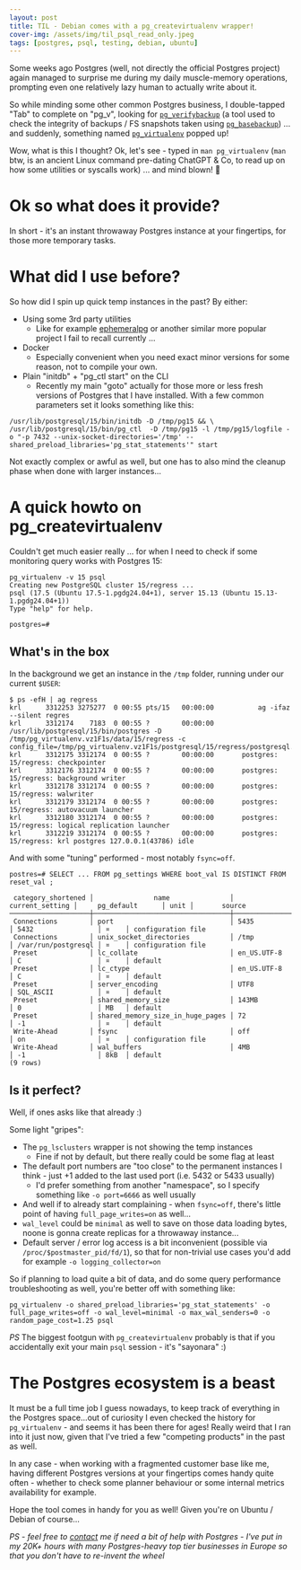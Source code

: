 ```yaml
---
layout: post
title: TIL - Debian comes with a pg_createvirtualenv wrapper!
cover-img: /assets/img/til_psql_read_only.jpeg
tags: [postgres, psql, testing, debian, ubuntu]
---
```


Some weeks ago Postgres (well, not directly the official Postgres project) again managed to surprise me during my daily
muscle-memory operations, prompting even one relatively lazy human to actually write about it.

So while minding some other common Postgres business, I double-tapped "Tab" to complete on "pg_v", looking for [`pg_verifybackup`](https://www.postgresql.org/docs/current/app-pgverifybackup.html)
(a tool used to check the integrity of backups / FS snapshots taken using [`pg_basebackup`](https://www.postgresql.org/docs/current/app-pgbasebackup.html)) ...
and suddenly, something named [`pg_virtualenv`](https://manpages.ubuntu.com/manpages/focal/man1/pg_virtualenv.1.html) popped up!

Wow, what is this I thought? Ok, let's see - typed in `man pg_virtualenv` (`man` btw, is an ancient Linux command pre-dating
ChatGPT & Co, to read up on how some utilities or syscalls work) ... and mind blown! 🤯

# Ok so what does it provide? 

In short - it's an instant throwaway Postgres instance at your fingertips, for those more temporary tasks.

# What did I use before?

So how did I spin up quick temp instances in the past? By either:

* Using some 3rd party utilities
  - Like for example [ephemeralpg](https://github.com/eradman/ephemeralpg) or another similar more
    popular project I fail to recall currently ...
* Docker
  - Especially convenient when you need exact minor versions for some reason, not to compile your own.
* Plain "initdb" + "pg_ctl start" on the CLI
  - Recently my main "goto" actually for those more or less fresh versions of Postgres that I have installed. With a few
    common parameters set it looks something like this:

```commandline
/usr/lib/postgresql/15/bin/initdb -D /tmp/pg15 && \
/usr/lib/postgresql/15/bin/pg_ctl  -D /tmp/pg15 -l /tmp/pg15/logfile -o "-p 7432 --unix-socket-directories='/tmp' --shared_preload_libraries='pg_stat_statements'" start
```
Not exactly complex or awful as well, but one has to also mind the cleanup phase when done with larger instances... 

# A quick howto on pg_createvirtualenv

Couldn't get much easier really ... for when I need to check if some monitoring query works with Postgres 15: 

```
pg_virtualenv -v 15 psql
Creating new PostgreSQL cluster 15/regress ...
psql (17.5 (Ubuntu 17.5-1.pgdg24.04+1), server 15.13 (Ubuntu 15.13-1.pgdg24.04+1))
Type "help" for help.

postgres=#
```

## What's in the box

In the background we get an instance in the `/tmp` folder, running under our current `$USER`:

```
$ ps -efH | ag regress
krl      3312253 3275277  0 00:55 pts/15   00:00:00           ag -ifaz --silent regres
krl      3312174    7183  0 00:55 ?        00:00:00     /usr/lib/postgresql/15/bin/postgres -D /tmp/pg_virtualenv.vz1F1s/data/15/regress -c config_file=/tmp/pg_virtualenv.vz1F1s/postgresql/15/regress/postgresql.conf
krl      3312175 3312174  0 00:55 ?        00:00:00       postgres: 15/regress: checkpointer 
krl      3312176 3312174  0 00:55 ?        00:00:00       postgres: 15/regress: background writer 
krl      3312178 3312174  0 00:55 ?        00:00:00       postgres: 15/regress: walwriter 
krl      3312179 3312174  0 00:55 ?        00:00:00       postgres: 15/regress: autovacuum launcher 
krl      3312180 3312174  0 00:55 ?        00:00:00       postgres: 15/regress: logical replication launcher 
krl      3312219 3312174  0 00:55 ?        00:00:00       postgres: 15/regress: krl postgres 127.0.0.1(43786) idle
```

And with some "tuning" performed - most notably `fsync=off`.

```
postres=# SELECT ... FROM pg_settings WHERE boot_val IS DISTINCT FROM reset_val ;

 category_shortened │               name               │ current_setting │     pg_default      │ unit │       source       
────────────────────┼──────────────────────────────────┼─────────────────┼─────────────────────┼──────┼────────────────────
 Connections        │ port                             │ 5435            │ 5432                │ ¤    │ configuration file
 Connections        │ unix_socket_directories          │ /tmp            │ /var/run/postgresql │ ¤    │ configuration file
 Preset             │ lc_collate                       │ en_US.UTF-8     │ C                   │ ¤    │ default
 Preset             │ lc_ctype                         │ en_US.UTF-8     │ C                   │ ¤    │ default
 Preset             │ server_encoding                  │ UTF8            │ SQL_ASCII           │ ¤    │ default
 Preset             │ shared_memory_size               │ 143MB           │ 0                   │ MB   │ default
 Preset             │ shared_memory_size_in_huge_pages │ 72              │ -1                  │ ¤    │ default
 Write-Ahead        │ fsync                            │ off             │ on                  │ ¤    │ configuration file
 Write-Ahead        │ wal_buffers                      │ 4MB             │ -1                  │ 8kB  │ default
(9 rows)

```

## Is it perfect?

Well, if ones asks like that already :)

Some light "gripes":

* The `pg_lsclusters` wrapper is not showing the temp instances
  - Fine if not by default, but there really could be some flag at least 
* The default port numbers are "too close" to the permanent instances I think - just +1 added to the last used port (i.e. 5432 or 5433 usually)
  - I'd prefer something from another "namespace", so I specify something like `-o port=6666` as well usually
* And well if to already start complaining - when `fsync=off`, there's little point of having `full_page_writes=on` as well...
* `wal_level` could be `minimal` as well to save on those data loading bytes, noone is gonna create replicas for a throwaway instance...
* Default server / error log access is a bit inconvenient (possible via `/proc/$postmaster_pid/fd/1`), so that for
  non-trivial use cases you'd add for example `-o logging_collector=on`

So if planning to load quite a bit of data, and do some query performance troubleshooting as well, you're better off with something like:
```
pg_virtualenv -o shared_preload_libraries='pg_stat_statements' -o full_page_writes=off -o wal_level=minimal -o max_wal_senders=0 -o random_page_cost=1.25 psql
```

*PS* The biggest footgun with `pg_createvirtualenv` probably is that if you accidentally exit your main `psql` session - it's "sayonara" :)

# The Postgres ecosystem is a beast

It must be a full time job I guess nowadays, to keep track of everything in the Postgres space...out of curiosity I even checked
the history for `pg_virtualenv` - and seems it has been there for ages! Really weird that I ran into it just now, given
that I've tried a few "competing products" in the past as well.

In any case - when working with a fragmented customer base like me, having different Postgres versions at your fingertips
comes handy quite often - whether to check some planner behaviour or some internal metrics availability for example.

Hope the tool comes in handy for you as well! Given you're on Ubuntu / Debian of course...

*PS - feel free to [contact](https://kmoppel.github.io/aboutme/) me if need a bit of help with Postgres - I've put in my
20K+ hours with many Postgres-heavy top tier businesses in Europe so that you don't have to re-invent the wheel*

